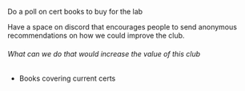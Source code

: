 Do a poll on cert books to buy for the lab

Have a space on discord that encourages people to send anonymous recommendations on how we could improve the club.

###### What can we do that would increase the value of this club
- Books covering current certs

